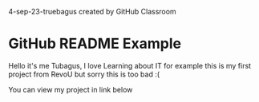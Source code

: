 4-sep-23-truebagus created by GitHub Classroom
<body>
    <h1>GitHub README Example</h1>
    <p>Hello it's me Tubagus, I love Learning about IT for example this is my first project from RevoU but sorry this is too bad :(</p>
    <p>You can view my project in link below </p>
    <a href="https://revou-fundamental-course.github.io/4-sep-23-truebagus" target="_blank"></a>
</body>
